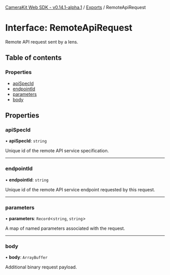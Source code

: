 [CameraKit Web SDK - v0.14.1-alpha.1](../README.md) / [Exports](../modules.md) / RemoteApiRequest

# Interface: RemoteApiRequest

Remote API request sent by a lens.

## Table of contents

### Properties

- [apiSpecId](RemoteApiRequest.md#apispecid)
- [endpointId](RemoteApiRequest.md#endpointid)
- [parameters](RemoteApiRequest.md#parameters)
- [body](RemoteApiRequest.md#body)

## Properties

### apiSpecId

• **apiSpecId**: `string`

Unique id of the remote API service specification.

___

### endpointId

• **endpointId**: `string`

Unique id of the remote API service endpoint requested by this request.

___

### parameters

• **parameters**: `Record`<`string`, `string`\>

A map of named parameters associated with the request.

___

### body

• **body**: `ArrayBuffer`

Additional binary request payload.
